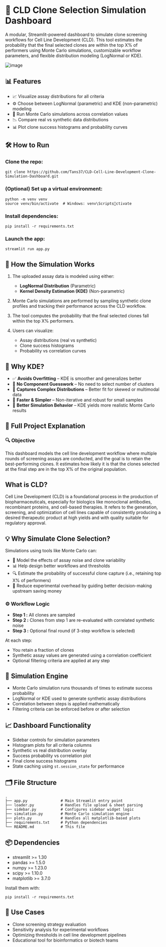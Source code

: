 # 🧬 CLD Clone Selection Simulation Dashboard

A modular, Streamlit-powered dashboard to simulate clone screening workflows for Cell Line Development (CLD). This tool estimates the probability that the final selected clones are within the top X% of performers using Monte Carlo simulations, customizable workflow parameters, and flexible distribution modeling (LogNormal or KDE).

![image](https://github.com/user-attachments/assets/b0858867-74cb-48e2-954f-6fe7b9b87be4)

## 📊 Features

- 📈 Visualize assay distributions for all criteria  
- ⚙️ Choose between LogNormal (parametric) and KDE (non-parametric) modeling  
- 🔁 Run Monte Carlo simulations across correlation values  
- 📉 Compare real vs synthetic data distributions  
- 📊 Plot clone success histograms and probability curves  

## 🛠 How to Run

### Clone the repo:
```
git clone https://github.com/Tans37/CLD-Cell-Line-Development-Clone-Simulation-Dashboard.git
```

### (Optional) Set up a virtual environment:
```
python -m venv venv
source venv/bin/activate  # Windows: venv\Scriptsctivate
```

### Install dependencies:
```
pip install -r requirements.txt
```

### Launch the app:
```
streamlit run app.py
```

## 🔬 How the Simulation Works

1. The uploaded assay data is modeled using either:
   - **LogNormal Distribution** (Parametric)
   - **Kernel Density Estimation (KDE)** (Non-parametric)

2. Monte Carlo simulations are performed by sampling synthetic clone profiles and tracking their performance across the CLD workflow.

3. The tool computes the probability that the final selected clones fall within the top X% performers.

4. Users can visualize:
   - Assay distributions (real vs synthetic)
   - Clone success histograms
   - Probability vs correlation curves

## 🧠 Why KDE?

- ✅ **Avoids Overfitting** – KDE is smoother and generalizes better  
- 🎯 **No Component Guesswork** – No need to select number of clusters  
- 📐 **Captures Complex Distributions** – Better fit for skewed or multimodal data  
- 🚀 **Faster & Simpler** – Non-iterative and robust for small samples  
- 🔁 **Better Simulation Behavior** – KDE yields more realistic Monte Carlo results  

## 🧬 Full Project Explanation

### 🔍 Objective

This dashboard models the cell line development workflow where multiple rounds of screening assays are conducted, and the goal is to retain the best-performing clones. It estimates how likely it is that the clones selected at the final step are in the top X% of the original population.

## What is CLD?

Cell Line Development (CLD) is a foundational process in the production of biopharmaceuticals, especially for biologics like monoclonal antibodies, recombinant proteins, and cell-based therapies. It refers to the generation, screening, and optimization of cell lines capable of consistently producing a desired therapeutic product at high yields and with quality suitable for regulatory approval.

## 💡 Why Simulate Clone Selection?

Simulations using tools like Monte Carlo can:

- 🧠 Model the effects of assay noise and clone variability
- 📊 Help design better workflows and thresholds
- 🔍 Estimate the probability of successful clone capture (i.e., retaining top X% of performers)
- 🚀 Reduce experimental overhead by guiding better decision-making upstream saving money

### ⚙️ Workflow Logic

- **Step 1 :** All clones are sampled  
- **Step 2 :** Clones from step 1 are re-evaluated with correlated synthetic noise  
- **Step 3 :** Optional final round (if 3-step workflow is selected)  

At each step:
- You retain a fraction of clones  
- Synthetic assay values are generated using a correlation coefficient  
- Optional filtering criteria are applied at any step  

## 🧪 Simulation Engine

- Monte Carlo simulation runs thousands of times to estimate success probability  
- LogNormal or KDE used to generate synthetic assay distributions  
- Correlation between steps is applied mathematically  
- Filtering criteria can be enforced before or after selection  

## 📈 Dashboard Functionality

- Sidebar controls for simulation parameters  
- Histogram plots for all criteria columns  
- Synthetic vs real distribution overlay  
- Success probability vs correlation plot  
- Final clone success histograms  
- State caching using `st.session_state` for performance  

## 🗂️ File Structure

```
.
├── app.py               # Main Streamlit entry point
├── loader.py            # Handles file upload & sheet parsing
├── sidebar.py           # Configures sidebar widget logic
├── simulation.py        # Monte Carlo simulation engine
├── plots.py             # Handles all matplotlib-based plots
├── requirements.txt     # Python dependencies
└── README.md            # This file
```

## 📦 Dependencies

- streamlit >= 1.30  
- pandas >= 1.5.0  
- numpy >= 1.23.0  
- scipy >= 1.10.0  
- matplotlib >= 3.7.0

Install them with:
```
pip install -r requirements.txt
```

## 📌 Use Cases

- Clone screening strategy evaluation  
- Sensitivity analysis for experimental workflows  
- Optimizing thresholds in cell line development pipelines  
- Educational tool for bioinformatics or biotech teams  
